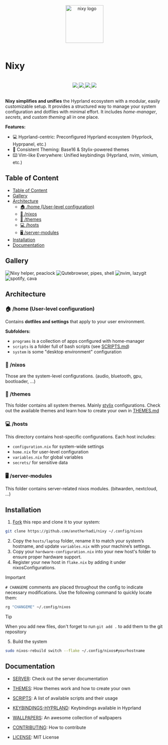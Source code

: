 [//]: # (This file is autogenerated)
<div align="center">
    <img alt="nixy logo" src="https://raw.githubusercontent.com/anotherhadi/nixy/main/.github/assets/logo.png" width="120px" />
</div>

<br>

# Nixy

<br>
<div align="center">
    <a href="https://github.com/anotherhadi/nixy/stargazers">
        <img src="https://img.shields.io/github/stars/anotherhadi/nixy?color=A594FD&labelColor=0b0b0b&style=for-the-badge&logo=starship&logoColor=A594FD">
    </a>
    <a href="https://github.com/anotherhadi/nixy/">
        <img src="https://img.shields.io/github/repo-size/anotherhadi/nixy?color=A594FD&labelColor=0b0b0b&style=for-the-badge&logo=github&logoColor=A594FD">
    </a>
    <a href="https://nixos.org">
        <img src="https://img.shields.io/badge/NixOS-unstable-blue.svg?style=for-the-badge&labelColor=0b0b0b&logo=NixOS&logoColor=A594FD&color=A594FD">
    </a>
    <a href="https://github.com/anotherhadi/nixy/blob/main/LICENSE">
        <img src="https://img.shields.io/static/v1.svg?style=for-the-badge&label=License&message=MIT&colorA=0b0b0b&colorB=A594FD&logo=unlicense&logoColor=A594FD"/>
    </a>
</div>
<br>

**Nixy simplifies and unifies** the Hyprland ecosystem with a modular, easily
customizable setup. It provides a structured way to manage your system
configuration and dotfiles with minimal effort. It includes _home-manager_,
_secrets_, and _custom theming_ all in one place.

**Features:**

- 💻 Hyprland-centric: Preconfigured Hyprland ecosystem (Hyprlock, Hyprpanel,
  etc.)
- 🎨 Consistent Theming: Base16 & Stylix-powered themes
- ⌨️ Vim-like Everywhere: Unified keybindings (Hyprland, nvim, vimium, etc.)

## Table of Content

- [Table of Content](#table-of-content)
- [Gallery](#gallery)
- [Architecture](#architecture)
  - [🏠 /home (User-level configuration)](#-home-user-level-configuration)
  - [🐧 /nixos](#-nixos)
  - [🎨 /themes](#-themes)
  - [💻 /hosts](#-hosts)
  - [🖥️ /server-modules](#-server-modules)
- [Installation](#installation)
- [Documentation](#documentation)

## Gallery

![Nixy helper, peaclock](.github/assets/nixy/1.png)
![Qutebrowser, pipes, shell](.github/assets/nixy/2.png)
![nvim, lazygit](.github/assets/nixy/3.png)
![spotify, cava](.github/assets/nixy/4.png)

## Architecture

### 🏠 /home (User-level configuration)

Contains **dotfiles and settings** that apply to your user environment.

**Subfolders:**

- `programs` is a collection of apps configured with home-manager
- `scripts` is a folder full of bash scripts (see [SCRIPTS.md](docs/SCRIPTS.md))
- `system` is some "desktop environment" configuration

### 🐧 /nixos

Those are the system-level configurations. (audio, bluetooth, gpu, bootloader,
...)

### 🎨 /themes

This folder contains all system themes. Mainly
[stylix](https://stylix.danth.me/) configurations. Check out the available
themes and learn how to create your own in [THEMES.md](docs/THEMES.md)

### 💻 /hosts

This directory contains host-specific configurations. Each host includes:

- `configuration.nix` for system-wide settings
- `home.nix` for user-level configuration
- `variables.nix` for global variables
- `secrets/` for sensitive data

### 🖥️ /server-modules

This folder contains server-related nixos modules. (bitwarden, nextcloud, ...)

## Installation

1. [Fork](https://github.com/anotherhadi/nixy/fork) this repo and clone it to
   your system:

```sh
git clone https://github.com/anotherhadi/nixy ~/.config/nixos
```

2. Copy the `hosts/laptop` folder, rename it to match your system’s hostname,
   and update `variables.nix` with your machine’s settings.
3. Copy your `hardware-configuration.nix` into your new host's folder to ensure
   proper hardware support.
4. Register your new host in `flake.nix` by adding it under nixosConfigurations.

> [!IMPORTANT]
> `# CHANGEME` comments are placed throughout the config to
> indicate necessary modifications. Use the following command to quickly locate
> them:
>
> ```sh
> rg "CHANGEME" ~/.config/nixos
> ```

> [!TIP]
> When you add new files, don't forget to run `git add .` to add them to the git
> repository

5. Build the system

```sh
sudo nixos-rebuild switch --flake ~/.config/nixos#yourhostname
```

## Documentation

- [SERVER](docs/SERVER.md): Check out the server documentation
- [THEMES](docs/THEMES.md): How themes work and how to create your own
- [SCRIPTS](docs/SCRIPTS.md): A list of available scripts and their usage
- [KEYBINDINGS-HYPRLAND](docs/KEYBINDINGS-HYPRLAND.md): Keybindings available in
  Hyprland
- [WALLPAPERS](https://github.com/anotherhadi/awesome-wallpapers): An awesome
  collection of wallpapers

- [CONTRIBUTING](docs/CONTRIBUTING.md): How to contribute
- [LICENSE](LICENSE): MIT License
